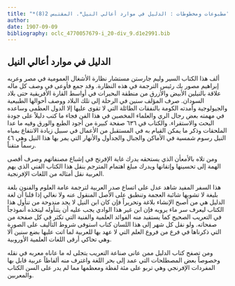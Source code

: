 ```yaml
---
title: "*مطبوعات ومخطوطات : الدليل في موارد أعالي النيل*. المقتبس 2(8)"
author: 
date: 1907-09-09
bibliography: oclc_4770057679-i_20-div_9.d1e2991.bib
---
```




##  الدليل في موارد أعالي النيل 


 ألف هذا الكتاب  السير وليم جارستن  مستشار نظارة الأشغال العمومية في مصر وعربه إبراهيم مصور بك رئيس الترجمة في هذه النظارة. وقد جمع فأوعى في وصف كل ماله علاقة بالنيلين الأبيض والأزرق من منطقة البحيرات في أواسط القارة الأفريقية حتى بلاد السودان. صرف المؤلف سنين في الرحلة إلى تلك البلاد ووصف أحوالها الطبيعية والجيولوجية وأمدته الكومة بالنفقات الطائلة التي لا تقوى عليها إلا الدول العظمى وساعده في مهمته بعض رجال الري والعلماء المخصين في هذا الفن فجاء ما كتب دليلاً على جودة البحث والاستقراء. والكتاب في  ٦٣٦  صفحة كبيرة من أجود الطبع والورق وفيه ما عدا الملحقات وذكر ما يمكن القيام به في المستقبل من الأعمال في سبيل زيادة الانتفاع بمياه النيل رسوم شمسية في الأماكن والجبال والجدأول والأنهار التي يمر بها هذا النيل وهي  ٤٦  رسماً متقناً. 

 ومن تلاه بالأمعأن الذي يستحقه يدرك غاية الإفرنج في إشباع مصنفاتهم وصرف أقصى الهمة إلى تحسينها وإتقانها ويدرك مبلغ اهتمام المترجم بنقل هذا الكتاب الفني الذي يهم العربية نقل أمثاله من اللغات الإفرنجية. 

 هذا السفر المفيد شاهد عدل على اتساع صدر العربية لترجمة عامة العلوم والفنون بلغة بليغة لا تشوبها شائبة العجمة وتنطبق على الأصل المنقول عنه ولا نغالي إذا قلنا أن لغة الدليل هي من أصبح الإنشاء بلاغة وتحريراً فإن كان ابن النيل لا يجد مندوحة من تنأول هذا الكتاب ليعرف سر ماء يرويه فإن ابن غير هذا الوادي يجب عليه أن يتنأوله ليتخذه أنموذجاً في التعريب الصحيح كما يستفيد منه الفوائد العلمية والفنية التي تكثر في كل صفحة من صفحاته. ولو نقل كل شهر إلى هذا اللسان كتاب استوفى شروط التأليف على الصورة التي ذكرناها في فرع من فروع العلم التي لا عهد بها للعربية لما اتت عليها بضع سنين ألا وهي تحاكي أرقى اللغات العلمية الأوروبية. 

 ومن تصفح كتاب الدليل ممن عانى صناعة التعريب يتجلى له ما عاناه معربه في نقله   وخصوصاً بعض المصطلحات التي عمد إلى بحر اللغة واغترف منه ألفاظاً عربية قابل   بها المفردات الإفرنجي وهي تربو على  مئة  لفظة ومعظمها مما لم يدر على السن الكتاب والمعربين. 
